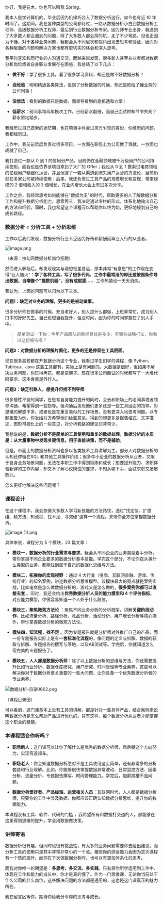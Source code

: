 你好，我是花木，你也可以叫我 Spring。

我本人是学计算机的，毕业后因为机缘巧合入了数据分析这行，如今也有近 10 年时间了。这期间，我在各种类型的公司都待过，一路从数据分析小白到数据分析工程师、高级数据分析工程师，最后到行业数据分析专家。因为非专业出身，我遇到了大多数人都会遇到的问题，踩了大多数人都会踩的坑，走了不少弯路。但也正因为不懂，对于各种业务问题，我都会从不同层次和视角出发去思考和验证，因而对各种层面的问题和解决方案也都有更切实的体会和深入思考。

我平时喜欢和同行业的人沟通交流，而越来越发现，很多新人甚至从业者都对数据分析岗位或者自身职业发展存在困惑，我总结了以下几点：

* **做不好**：学了很多工具，看了很多学习资料，却还是做不好数据分析？

* **没经验**：明明精通各类算法，但到了分析数据的时候，却还是败给了懂业务的公司同事！

* **没想法**：看到的数据只是数据，而领导看到的是机遇和方案！

* **低薪水**：前同事每两年换次工作，已经薪水翻倍，而自己面试时却节节失利？薪水原地踏步。

我经历过自己摸索的迷茫期，也在项目中体会过灵光乍现的喜悦，你经历的问题，我都经历过。

工作中，我前前后后负责过很多项目，一方面在职场上为公司做了贡献，一方面也成就了自己。

我打造过一款从 0 到 1 的信用分产品，目前仍在金融领域被千万级用户的公司持续使用，而我也是依靠该项目拿到了大厂的 Offer；我也从 0 到 1 摸索过电商领域的亿级用户精细化运营，并且沉淀了一套从渠道到流失用户运营的方法论，目前仍然在多家公司被持续使用；后来，我还负责过工具产品的规模增长和变现，带来规模的 2 倍和收入的 3 倍增长，在业内增长大会上有过多次分享。

工作之余，我经常思考如何能够在"数据为王"的时代，帮助更多的人了解数据分析工作和提升数据分析能力，思索再三，我决定通过专栏的形式，体系化地输出自己的方法和经验。同时，我也希望这个课程可以帮助你以终为始，更好地规划自己的成长路径。

### 数据分析 = 分析工具 + 分析思维

工作以后我们发现，数据分析行业不乏因为好奇和薪酬而毕业入行的从业者。

![image.png](https://s0.lgstatic.com/i/image/M00/16/6A/CgqCHl7VuVuAeaoTAAQISFLeC_M695.png)

（来源：拉勾网数据分析岗位招聘）

然而进入职场后，却发现现实与理想相差甚远，原本非常"有意思"的工作现在变得"让人恼火"：**学了各种工具，写了很多代码，工作中最常用的却还是按照条件导出数据，自嘲像个"提数机器"，没有成就感......** 工作热情也一天天消失。

我认为，上面的问题可以归为以下三类。

**问题1：缺乏对业务的理解，更多的是被动做事。**

很多分析师在做事的时候，充当老好人，别人提什么都做，上班非常忙，成为别人口中的好好先生。自己也想自我提升，但没时间，因为你的时间掌握在了别人手中。
> 简单测试一下你：今年产品团队的目标具体是多少，有哪些战略打法，你看过这份报告吗？

**问题2：对数据分析的理解片面化，更多的还是停留在工具层面。**

现在很多高校都在开数据分析这个专业，我看过学生们学的课程，像 Python、Tableau、Java 这些工具都有，实际上是有问题的。大数据是很好，但如果不解决业务问题，你玩得再花，都是空架子。现在很多公司面试的时候都写了一大堆代码要求，这本身就是外行人。

**问题3：缺乏引路人，想提升但找不到导师**

很多悟性不错的同学，在思考自身能力提升的同时，会去和职场上的老同事或者领导沟通，希望得到一些指导。但沟通后发现他们更多还是一些工具层面的指导，对思维的解惑不多，或者也是在重复类似的工作场景，没有更深入地思考问题。以专题报告为例，你发给对方希望他们给些意见，得到的却更多是报告格式、文字描述、图形可视化上的一些意见，对分析套路的建议却非常少。

我想说的是，**数据分析不是简单的工具使用和重复的数据处理，数据分析的本质是：从大量事物中发现关键信息，用于直接决策，而不是辅助**。

但是，市面上的数据分析资料也多以各类技术工具讲解为主，部分人对数据分析的认知还停留在SQL 和其他工具操作阶段；很多中小企业的数据分析从业者，又限于自身业务场景问题，无法在本职工作中得到锻炼和成长；想要提升能力、求职体验新鲜的工作内容，却又不了解心仪岗位的要求，不知从哪下手，面试求职又屡屡败北。

怎么更好地解决这些问题呢？

### 课程设计

在这个课程中，我会依循大多数人学习新技能的方法路径，通过"找定位、扩思维、精方法、知流程、找不足、寻突破"这样一个流程，来带你全方位掌握数据分析。

![image (1).png](https://s0.lgstatic.com/i/image/M00/16/6F/CgqCHl7VvP6AVG7cAADGO9MtJf8296.png)

具体来说，课程分为 5 个模块，23 篇文章：

* **模块一，数据分析的行业需求与要求**。我会从不同企业的业务类型着手分析，带你掌握不同企业要求的数据分析基本技能。学完这个部分，不论你在从事什么类型的业务，都能找到属于自己的数据化思维与方法。

* **模块二，拓展你的宏观视野** ：通过 4 大行业（电商、互联网金融、游戏、传统行业）的知名案例，讲述数据分析思维模型。该模块最大的亮点就是案例实战，比如电商是怎么做数据分析的，游戏又是怎么做的，**很多案例你都可以直接去套** 。同时，我还会给出**优秀数据分析人员的能力模型和 4 个评价指标**。对应能力模型，你很容易知道一个人处于什么段位。

* **模块三，聚焦微观方法论** ：聚焦不同业务分析的分析框架，讲解**关键阶段动作**，比如流量分析、路径分析、竞品分析、活动分析、用户增长分析等核心操作，带你掌握数据分析的微观方法论。

* **模块四，知流程，找不足** 。因为专题报告就是分析师对外推广自己的产品，而一份专题报告实际上是有**一套标准化流程**的，像问题的定义与拆解、数据的获取与拆解、专题报告的撰写与落地，以及AB测试等。学完后，你就知道怎么写完美的专题报告了。

* **模块五，人人都是数据分析师**：除了以上数据分析的思维与方法，你还需要提升比如行业分析、数据仓库研究、用户研究、时间管理等专业素养，这些可以解决你对于数据分析至关重要的一些大问题，让你具备一个优秀数据分析者的专业素养。

![数据分析-目录0602.png](https://s0.lgstatic.com/i/image/M00/16/6D/Ciqc1F7Vw8aAeBUhAAH72TbPDSw043.png)

（课程目录图）

可以看到，这门课基本上没有工具的讲解，都是针对一些具体产品，结合案例来说明数据分析是怎么帮助产品进行优化的。只有这样，每个数据分析从业者才能掌握这个职业的精髓。

### 本课程适合你听吗？

* **职场新人**：这门课可以让你了解什么是优秀的数据分析师，然后朝这个方向努力，实现弯道超车。

* **职场老人**：你会知道数据分析绝对不是工具使用这么简单，还有非常多的分析套路和行业理解。比如，你能够很快掌握数据异常波动、日常监控方法、因素分析、流量分析、专题报告撰写、时间管理能力。学完后，加薪跳槽不是问题。

* **数据分析爱好者、产品经理、运营相关人员**：互联网时代，人人都是数据分析师，只要你的工作中涉及数据，你都应该正确认知数据分析思维，提升你的数据能力。

本课程没有工具、软件、代码的门槛 ，我希望所有和数据打交道的人，都能够在这里得到思维的提升，学会用数据做决策。

### 讲师寄语

数据分析很有趣，但同时也很有挑战性，有太多的业务问题需要你去给出建议，而分析工具的使用只是其中非常非常小的一个点。相信你的综合能力会因为这次课程有一个质的提升，而你在下次做数据分析时，也可以有更加体系化的思考。

而我对你唯一的期望是：**多思考、多交流、多实践**。只有将你所学运用到工作中、体现在工作和能力的成长中，你才是真的懂了。作为一门思维课，无论你当前处于什么公司的什么岗位，这些解决问题的方法都是通用的，这也是这门课真正的魅力所在。

我在留言区等你，期待你给我分享你的思考与成长。
